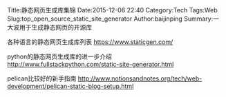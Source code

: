 Title:静态网页生成库集锦
Date:2015-12-06 22:40
Category:Tech
Tags:Web
Slug:top_open_source_static_site_generator
Author:baijinping
Summary:一大波用于生成静态网页的开源库


各种语言的静态网页生成库列表
<https://www.staticgen.com/>

python的静态网页生成库的进一步介绍
<http://www.fullstackpython.com/static-site-generator.html>

pelican比较好的新手指南
<http://www.notionsandnotes.org/tech/web-development/pelican-static-blog-setup.html>
